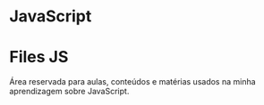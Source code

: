 # JavaScript

# Files JS

Área reservada para aulas, conteúdos e matérias usados na minha aprendizagem sobre JavaScript.
